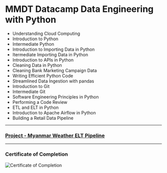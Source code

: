 # MMDT Datacamp Data Engineering with Python

- Understanding Cloud Computing
- Introduction to Python
- Intermediate Python
- Introduction to Importing Data in Python
- Itermediate Importing Data in Python
- Introduction to APIs in Python
- Cleaning Data in Python
- Cleaning Bank Marketing Campaign Data
- Writing Efficient Python Code
- Streamlined Data Ingestion with pandas
- Introduction to Git
- Intermediate Git
- Software Engineering Principles in Python
- Performing a Code Review
- ETL and ELT in Python
- Introduction to Apache Airflow in Python
- Building a Retail Data Pipeline

---

### [Project - Myanmar Weather ELT Pipeline](https://github.com/mmdt-data-engineering/myanmar-weather)

---

### Certificate of Completion

![Certificate of Completion](https://drive.google.com/file/d/1riIwP_dzYBsOz2ekofu0EfFze6QFugLJ/view?usp=drive_link)
